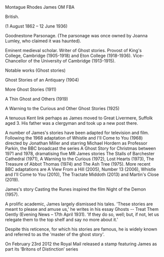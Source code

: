 Montague Rhodes James OM FBA

British.

(1 August 1862 – 12 June 1936)

Goodnestone Parsonage. (The parsonage was once owned by Joanna Lumley, who claimed it was haunted).

Eminent medieval scholar. Writer of Ghost stories. Provost of King's College, Cambridge (1905-1918) and Eton College (1918-1936). Vice-Chancellor of the University of Cambridge (1913-1915).

Notable works (Ghost stories)

Ghost Stories of an Antiquary (1904)

More Ghost Stories (1911)

A Thin Ghost and Others (1919)

A Warning to the Curious and Other Ghost Stories (1925)

A tenuous Kent link perhaps as James moved to Great Livermere, Suffolk aged 3. His father was a clergyman and took up a new post there.

A number of James's stories have been adapted for television and film. Following the 1968 adaptation of Whistle and I'll Come to You (1968) directed by Jonathan Miller and starring Michael Hordern as Professor Parkin, the BBC broadcast the series A Ghost Story for Christmas between 1971 and 1978, dramatising five MR James stories The Stalls of Barchester Cathedral (1971), A Warning to the Curious (1972), Lost Hearts (1973), The Treasure of Abbot Thomas (1974) and The Ash Tree (1975). More recent BBC adaptations are A View From a Hill (2005), Number 13 (2006), Whistle and I'll Come to You (2010), The Tractate Middoth (2013) and Martin's Close (2019).

James's story Casting the Runes inspired the film Night of the Demon (1957).

A prolific academic, James largely dismissed his tales. 'These stories are meant to please and amuse us,' he writes in his essay Ghosts -- Treat Them Gently (Evening News – 17th April 1931). 'If they do so, well; but, if not, let us relegate them to the top shelf and say no more about it.'

Despite this reticence, for which his stories are famous, he is widely known and referred to as the 'master of the ghost story'.

On February 23rd 2012 the Royal Mail released a stamp featuring James as part its ‘Britons of Distinction’ series
